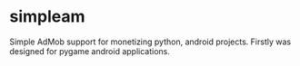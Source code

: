 # simpleam
Simple AdMob support for monetizing python, android projects. Firstly was designed for pygame android applications.

